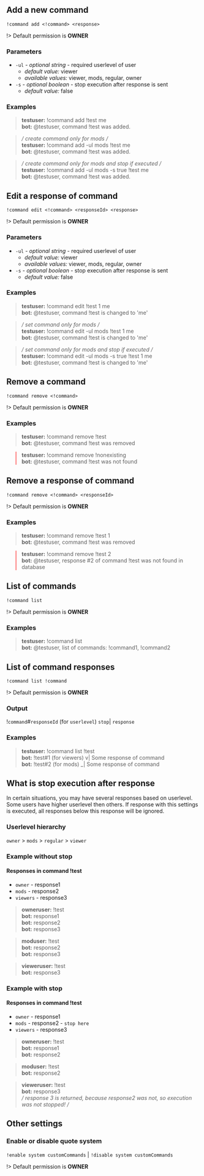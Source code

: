 ## Add a new command

`!command add <!command> <response>`

!> Default permission is **OWNER**

### Parameters

- `-ul` - *optional string* - required userlevel of user
  - *default value:* viewer
  - *available values:* viewer, mods, regular, owner
- `-s` - *optional boolean* - stop execution after response is sent
  - *default value:* false

### Examples

<blockquote>
  <strong>testuser:</strong> !command add !test me<br>
  <strong>bot:</strong> @testuser, command !test was added.
</blockquote>

<blockquote>
  <em>/ create command only for mods /</em><br>
  <strong>testuser:</strong> !command add -ul mods !test me<br>
  <strong>bot:</strong> @testuser, command !test was added.
</blockquote>

<blockquote>
  <em>/ create command only for mods and stop if executed /</em><br>
  <strong>testuser:</strong> !command add -ul mods -s true !test me<br>
  <strong>bot:</strong> @testuser, command !test was added.
</blockquote>

## Edit a response of command

`!command edit <!command> <responseId> <response>`

!> Default permission is **OWNER**

### Parameters

- `-ul` - *optional string* - required userlevel of user
  - *default value:* viewer
  - *available values:* viewer, mods, regular, owner
- `-s` - *optional boolean* - stop execution after response is sent
  - *default value:* false

### Examples

<blockquote>
  <strong>testuser:</strong> !command edit !test 1 me<br>
  <strong>bot:</strong> @testuser, command !test is changed to 'me'
</blockquote>

<blockquote>
  <em>/ set command only for mods /</em><br>
  <strong>testuser:</strong> !command edit -ul mods !test 1 me<br>
  <strong>bot:</strong> @testuser, command !test is changed to 'me'
</blockquote>

<blockquote>
  <em>/ set command only for mods and stop if executed /</em><br>
  <strong>testuser:</strong> !command edit -ul mods -s true !test 1 me<br>
  <strong>bot:</strong> @testuser, command !test is changed to 'me'
</blockquote>

## Remove a command

`!command remove <!command>`

!> Default permission is **OWNER**

### Examples

<blockquote>
  <strong>testuser:</strong> !command remove !test <br>
  <strong>bot:</strong> @testuser, command !test was removed
</blockquote>

<blockquote style="border-left-color: #f66">
  <strong>testuser:</strong> !command remove !nonexisting <br>
  <strong>bot:</strong> @testuser, command !test was not found
</blockquote>

## Remove a response of command

`!command remove <!command> <responseId>`

!> Default permission is **OWNER**

### Examples

<blockquote>
  <strong>testuser:</strong> !command remove !test 1<br>
  <strong>bot:</strong> @testuser, command !test was removed
</blockquote>

<blockquote style="border-left-color: #f66">
  <strong>testuser:</strong> !command remove !test 2 <br>
  <strong>bot:</strong> @testuser, response #2 of command !test
  was not found in database
</blockquote>

## List of commands

`!command list`

!> Default permission is **OWNER**

### Examples

<blockquote>
  <strong>testuser:</strong> !command list<br>
  <strong>bot:</strong> @testuser, list of commands: !command1, !command2
</blockquote>

## List of command responses

`!command list !command`

!> Default permission is **OWNER**

### Output

!`command`#`responseId` (for `userlevel`) `stop`| `response`

### Examples

<blockquote>
  <strong>testuser:</strong> !command list !test<br>
  <strong>bot:</strong> !test#1 (for viewers) v| Some response of command<br>
  <strong>bot:</strong> !test#2 (for mods) _| Some response of command
</blockquote>

## What is stop execution after response

In certain situations, you may have several responses based on userlevel.
Some users have higher userlevel then others. If response with
this settings is executed, all responses below this response will
be ignored.

### Userlevel hierarchy

`owner` > `mods` > `regular` > `viewer`

### Example without stop

#### Responses in command !test

- `owner` - response1
- `mods` - response2
- `viewers` - response3

<blockquote>
  <strong>owneruser:</strong> !test<br>
  <strong>bot:</strong> response1<br>
  <strong>bot:</strong> response2<br>
  <strong>bot:</strong> response3<br>
</blockquote>

<blockquote>
  <strong>moduser:</strong> !test<br>
  <strong>bot:</strong> response2<br>
  <strong>bot:</strong> response3<br>
</blockquote>

<blockquote>
  <strong>vieweruser:</strong> !test<br>
  <strong>bot:</strong> response3<br>
</blockquote>

### Example with stop

#### Responses in command !test

- `owner` - response1
- `mods` - response2 - `stop here`
- `viewers` - response3

<blockquote>
  <strong>owneruser:</strong> !test<br>
  <strong>bot:</strong> response1<br>
  <strong>bot:</strong> response2<br>
</blockquote>

<blockquote>
  <strong>moduser:</strong> !test<br>
  <strong>bot:</strong> response2<br>
</blockquote>

<blockquote>
  <strong>vieweruser:</strong> !test<br>
  <strong>bot:</strong> response3<br>
  <em>/ response 3 is returned, because response2 was not, so
  execution was not stopped! /</em>
</blockquote>




## Other settings

### Enable or disable quote system

`!enable system customCommands` |
`!disable system customCommands`

!> Default permission is **OWNER**